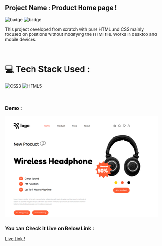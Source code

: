 
## Project Name : **Product Home page !**
![badge](https://img.shields.io/badge/iNeuron-LCO-green) ![badge](https://img.shields.io/badge/Hitesh--Choudhary-Full%20Stack%20Javascript%20Course-orange)


This project developed from scratch with pure HTML and CSS mainly focused on positions without modifying the HTMl file. Works in desktop and mobile devices. 

</br>

# 💻 Tech Stack Used :

![CSS3](https://img.shields.io/badge/css3-%231572B6.svg?style=for-the-badge&logo=css3&logoColor=white) ![HTML5](https://img.shields.io/badge/html5-%23E34F26.svg?style=for-the-badge&logo=html5&logoColor=white)

</br>

### Demo :

![Web Site Image](https://github.com/anitha-nagadasarink/07-Product-Home-Page/blob/HTML-CSS-Projects/images/demo.png)

### You can Check it Live on Below Link :

[Live Link !](https://github.com/anitha-nagadasarink/07-Product-Home-Page)

